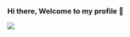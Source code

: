 ### Hi there, Welcome to my profile 👋
![](https://i.pinimg.com/originals/f5/5e/80/f55e8059ea945abfd6804b887dd4a0af.gif)  

<!--
**etashsingh/etashsingh** is a ✨ _special_ ✨ repository because its `README.md` (this file) appears on your GitHub profile.

Here are some ideas to get you started:

- 🔭 I’m currently working on ...
- 🌱 I’m currently learning ...
- 👯 I’m looking to collaborate on ...
- 🤔 I’m looking for help with ...
- 💬 Ask me about ...
- 📫 How to reach me: ...
- 😄 Pronouns: ...
- ⚡ Fun fact: ...
-->
